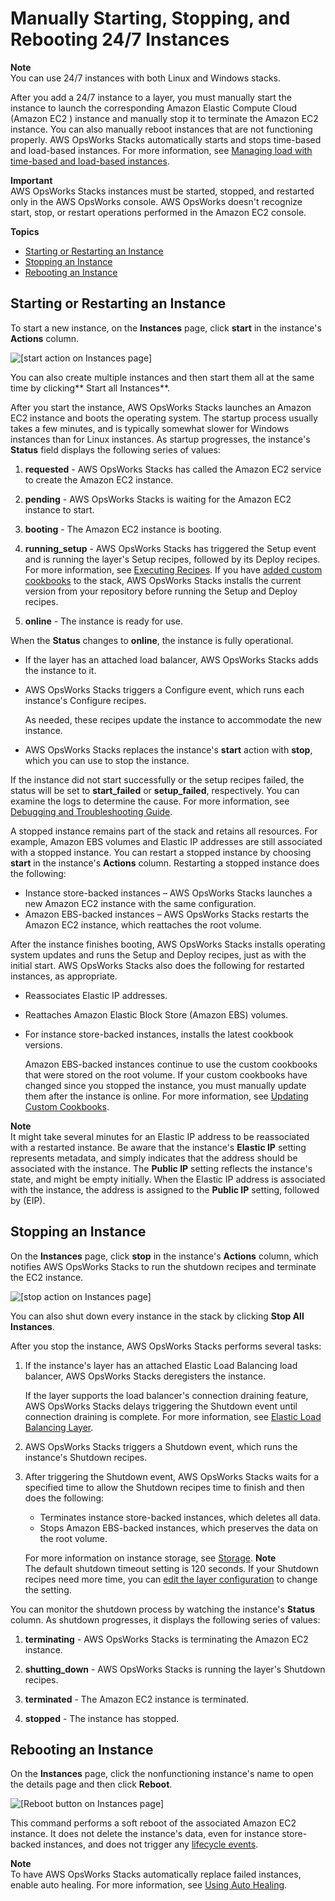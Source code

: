 # Manually Starting, Stopping, and Rebooting 24/7 Instances<a name="workinginstances-starting"></a>

**Note**  
You can use 24/7 instances with both Linux and Windows stacks\. 

After you add a 24/7 instance to a layer, you must manually start the instance to launch the corresponding Amazon Elastic Compute Cloud \(Amazon EC2 \) instance and manually stop it to terminate the Amazon EC2 instance\. You can also manually reboot instances that are not functioning properly\. AWS OpsWorks Stacks automatically starts and stops time\-based and load\-based instances\. For more information, see [Managing load with time\-based and load\-based instances](workinginstances-autoscaling.md)\.

**Important**  
AWS OpsWorks Stacks instances must be started, stopped, and restarted only in the AWS OpsWorks console\. AWS OpsWorks doesn't recognize start, stop, or restart operations performed in the Amazon EC2 console\.

**Topics**
+ [Starting or Restarting an Instance](#workinginstances-starting-start)
+ [Stopping an Instance](#workinginstances-starting-stop)
+ [Rebooting an Instance](#workinginstances-starting-reboot)

## Starting or Restarting an Instance<a name="workinginstances-starting-start"></a>

To start a new instance, on the **Instances** page, click **start** in the instance's **Actions** column\.

![\[start action on Instances page\]](http://docs.aws.amazon.com/opsworks/latest/userguide/images/start_instance.png)

You can also create multiple instances and then start them all at the same time by clicking** Start all Instances**\.

After you start the instance, AWS OpsWorks Stacks launches an Amazon EC2 instance and boots the operating system\. The startup process usually takes a few minutes, and is typically somewhat slower for Windows instances than for Linux instances\. As startup progresses, the instance's **Status** field displays the following series of values: 

1. **requested** \- AWS OpsWorks Stacks has called the Amazon EC2 service to create the Amazon EC2 instance\.

1. **pending** \- AWS OpsWorks Stacks is waiting for the Amazon EC2 instance to start\.

1. **booting** \- The Amazon EC2 instance is booting\.

1. **running\_setup** \- AWS OpsWorks Stacks has triggered the Setup event and is running the layer's Setup recipes, followed by its Deploy recipes\. For more information, see [Executing Recipes](workingcookbook-executing.md)\. If you have [added custom cookbooks](workingcookbook-installingcustom-enable.md) to the stack, AWS OpsWorks Stacks installs the current version from your repository before running the Setup and Deploy recipes\.

1. **online** \- The instance is ready for use\.

When the **Status** changes to **online**, the instance is fully operational\.
+ If the layer has an attached load balancer, AWS OpsWorks Stacks adds the instance to it\.
+ AWS OpsWorks Stacks triggers a Configure event, which runs each instance's Configure recipes\.

  As needed, these recipes update the instance to accommodate the new instance\.
+ AWS OpsWorks Stacks replaces the instance's **start** action with **stop**, which you can use to stop the instance\. 

If the instance did not start successfully or the setup recipes failed, the status will be set to **start\_failed** or **setup\_failed**, respectively\. You can examine the logs to determine the cause\. For more information, see [Debugging and Troubleshooting Guide](troubleshoot.md)\.

A stopped instance remains part of the stack and retains all resources\. For example, Amazon EBS volumes and Elastic IP addresses are still associated with a stopped instance\. You can restart a stopped instance by choosing **start** in the instance's **Actions** column\. Restarting a stopped instance does the following:
+ Instance store\-backed instances – AWS OpsWorks Stacks launches a new Amazon EC2 instance with the same configuration\.
+ Amazon EBS\-backed instances – AWS OpsWorks Stacks restarts the Amazon EC2 instance, which reattaches the root volume\.

After the instance finishes booting, AWS OpsWorks Stacks installs operating system updates and runs the Setup and Deploy recipes, just as with the initial start\. AWS OpsWorks Stacks also does the following for restarted instances, as appropriate\.
+ Reassociates Elastic IP addresses\.
+ Reattaches Amazon Elastic Block Store \(Amazon EBS\) volumes\.
+ For instance store\-backed instances, installs the latest cookbook versions\.

  Amazon EBS\-backed instances continue to use the custom cookbooks that were stored on the root volume\. If your custom cookbooks have changed since you stopped the instance, you must manually update them after the instance is online\. For more information, see [Updating Custom Cookbooks](workingcookbook-installingcustom-enable-update.md)\. 

**Note**  
It might take several minutes for an Elastic IP address to be reassociated with a restarted instance\. Be aware that the instance's **Elastic IP** setting represents metadata, and simply indicates that the address should be associated with the instance\. The **Public IP** setting reflects the instance's state, and might be empty initially\. When the Elastic IP address is associated with the instance, the address is assigned to the **Public IP** setting, followed by \(EIP\)\.

## Stopping an Instance<a name="workinginstances-starting-stop"></a>

On the **Instances** page, click **stop** in the instance's **Actions** column, which notifies AWS OpsWorks Stacks to run the shutdown recipes and terminate the EC2 instance\. 

![\[stop action on Instances page\]](http://docs.aws.amazon.com/opsworks/latest/userguide/images/stop_instance.png)

You can also shut down every instance in the stack by clicking **Stop All Instances**\. 

After you stop the instance, AWS OpsWorks Stacks performs several tasks:

1. If the instance's layer has an attached Elastic Load Balancing load balancer, AWS OpsWorks Stacks deregisters the instance\.

   If the layer supports the load balancer's connection draining feature, AWS OpsWorks Stacks delays triggering the Shutdown event until connection draining is complete\. For more information, see [Elastic Load Balancing Layer](layers-elb.md)\.

1. AWS OpsWorks Stacks triggers a Shutdown event, which runs the instance's Shutdown recipes\.

1. After triggering the Shutdown event, AWS OpsWorks Stacks waits for a specified time to allow the Shutdown recipes time to finish and then does the following:
   + Terminates instance store\-backed instances, which deletes all data\.
   + Stops Amazon EBS\-backed instances, which preserves the data on the root volume\.

   For more information on instance storage, see [Storage](http://docs.aws.amazon.com/AWSEC2/latest/UserGuide/Storage.html)\.
**Note**  
The default shutdown timeout setting is 120 seconds\. If your Shutdown recipes need more time, you can [edit the layer configuration](workinglayers-basics-edit.md) to change the setting\.

You can monitor the shutdown process by watching the instance's **Status** column\. As shutdown progresses, it displays the following series of values: 

1. **terminating** \- AWS OpsWorks Stacks is terminating the Amazon EC2 instance\.

1. **shutting\_down** \- AWS OpsWorks Stacks is running the layer's Shutdown recipes\.

1. **terminated** \- The Amazon EC2 instance is terminated\.

1. **stopped** \- The instance has stopped\.

## Rebooting an Instance<a name="workinginstances-starting-reboot"></a>

On the **Instances** page, click the nonfunctioning instance's name to open the details page and then click **Reboot**\. 

![\[Reboot button on Instances page\]](http://docs.aws.amazon.com/opsworks/latest/userguide/images/reboot_instance.png)

This command performs a soft reboot of the associated Amazon EC2 instance\. It does not delete the instance's data, even for instance store\-backed instances, and does not trigger any [lifecycle events](workingcookbook-events.md)\.

**Note**  
To have AWS OpsWorks Stacks automatically replace failed instances, enable auto healing\. For more information, see [Using Auto Healing](workinginstances-autohealing.md)\.